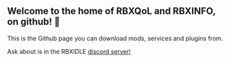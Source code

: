 ## Welcome to the home of RBXQoL and RBXINFO, on github! 👋
This is the Github page you can download mods, services and plugins from. 

Ask about is in the RBXIDLE [discord server!](https://discord.gg/rbxidle)


